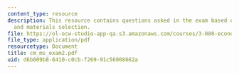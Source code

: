 ```yaml
---
content_type: resource
description: This resource contains questions asked in the exam based on cost modeling
  and materials selection.
file: https://ol-ocw-studio-app-qa.s3.amazonaws.com/courses/3-080-economic-environmental-issues-in-materials-selection-fall-2005/d6b009b86410c0cbf26991c56008662a_cm_ms_exam2.pdf
file_type: application/pdf
resourcetype: Document
title: cm_ms_exam2.pdf
uid: d6b009b8-6410-c0cb-f269-91c56008662a
---
```

